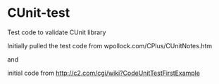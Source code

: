 # CUnit-test
Test code to validate CUnit library 

Initially pulled the test code from wpollock.com/CPlus/CUnitNotes.htm

and 

initial code from http://c2.com/cgi/wiki?CodeUnitTestFirstExample

